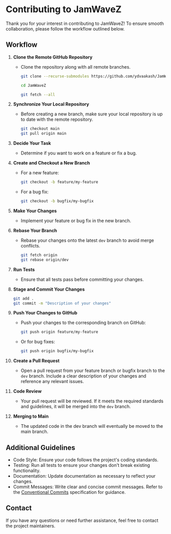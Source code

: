 # Contributing to JamWaveZ

Thank you for your interest in contributing to JamWaveZ! To ensure smooth collaboration, please follow the workflow outlined below.

## Workflow

1. **Clone the Remote GitHub Repository**
   - Clone the repository along with all remote branches.
     ```bash
     git clone --recurse-submodules https://github.com/ydvaakash/JamWaveZ.git

     cd JamWaveZ

     git fetch --all
     ```

2. **Synchronize Your Local Repository**
   - Before creating a new branch, make sure your local repository is up to date with the remote repository.
     ```bash
     git checkout main
     git pull origin main
     ```

3. **Decide Your Task**
   - Determine if you want to work on a feature or fix a bug.

4. **Create and Checkout a New Branch**
   - For a new feature:
     ```bash
     git checkout -b feature/my-feature
     ```
   - For a bug fix:
     ```bash
     git checkout -b bugfix/my-bugfix
     ```

5. **Make Your Changes**
   - Implement your feature or bug fix in the new branch.

6. **Rebase Your Branch**
   - Rebase your changes onto the latest `dev` branch to avoid merge conflicts.
     ```bash
     git fetch origin
     git rebase origin/dev
     ```

7. **Run Tests**
   - Ensure that all tests pass before committing your changes.

8. **Stage and Commit Your Changes**
   ```bash
   git add .
   git commit -m "Description of your changes"
   ```

9. **Push Your Changes to GitHub**
   - Push your changes to the corresponding branch on GitHub:
     ```bash
     git push origin feature/my-feature
     ```
   - Or for bug fixes:
     ```bash
     git push origin bugfix/my-bugfix
     ```

10. **Create a Pull Request**
    - Open a pull request from your feature branch or bugfix branch to the `dev` branch. Include a clear description of your changes and reference any relevant issues.

11. **Code Review**
    - Your pull request will be reviewed. If it meets the required standards and guidelines, it will be merged into the `dev` branch.

12. **Merging to Main**
    - The updated code in the dev branch will eventually be moved to the main branch.

## Additional Guidelines

   - Code Style: Ensure your code follows the project's coding standards.
   - Testing: Run all tests to ensure your changes don't break existing functionality.
   - Documentation: Update documentation as necessary to reflect your changes.
   - Commit Messages: Write clear and concise commit messages. Refer to the [Conventional Commits](https://www.conventionalcommits.org/) specification for guidance.

## Contact

If you have any questions or need further assistance, feel free to contact the project maintainers.
